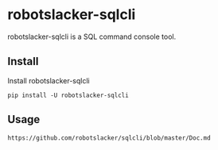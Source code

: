 # robotslacker-sqlcli

robotslacker-sqlcli is a SQL command console tool.


## Install

Install robotslacker-sqlcli

    pip install -U robotslacker-sqlcli

## Usage
    
    https://github.com/robotslacker/sqlcli/blob/master/Doc.md
